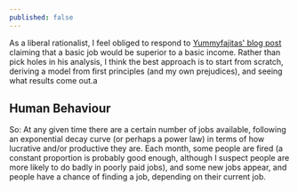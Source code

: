```yaml
---
published: false
---
```


As a liberal rationalist, I feel obliged to respond to [Yummyfajitas' blog post]() claiming that a basic job would be superior to a basic income. Rather than pick holes in his analysis, I think the best approach is to start from scratch, deriving a model from first principles (and my own prejudices), and seeing what results come out.a 

## Human Behaviour

So: At any given time there are a certain number of jobs available, following an exponential decay curve (or perhaps a power law) in terms of how lucrative and/or productive they are. Each month, some people are fired (a constant proportion is probably good enough, although I suspect people are more likely to do badly in poorly paid jobs), and some new jobs appear, and people have a chance of finding a job, depending on their current job.
